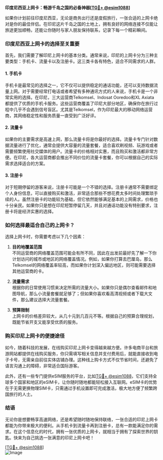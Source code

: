 **印度尼西亚上网卡：畅游千岛之国的必备神器[[TG💪+ @esim1088](https://t.me/s/esim1088)]**

如果你计划前往印度尼西亚，无论是商务出行还是度假旅行，一张合适的上网卡绝对是你的最佳伴侣。在印尼这片千岛之国的土地上，拥有良好的网络连接不仅能让旅途更加顺畅，还能让你随时与家人朋友保持联系，记录下每一个精彩瞬间。

### **印度尼西亚上网卡的选择至关重要**

首先，我们需要了解印尼上网卡的基本分类。通常来说，印尼的上网卡分为三种主要类型：手机卡、流量卡以及注册卡。这三类卡各有特色，适合不同需求的人群。

#### **1. 手机卡**
手机卡是最常见的选择之一，它不仅可以提供稳定的通话功能，还可以支持数据流量上网。对于需要经常打电话或者希望有多种通讯方式的人来说，手机卡是一个非常实用的选择。在印尼，三大运营商Telkomsel、Indosat Ooredoo和XL Axiata都提供了优质的手机卡服务。这些运营商覆盖了印尼大部分地区，确保你在旅行过程中几乎不会遇到信号盲区。尤其是Telkomsel，作为印尼最大的移动网络运营商，其网络稳定性和服务质量一直受到广泛好评。

#### **2. 流量卡**
如果你的主要需求是高速上网，那么流量卡将是你最好的选择。流量卡专门针对数据流量进行了优化，通常会提供大容量的流量套餐，适合喜欢刷视频、玩游戏或者需要频繁使用社交媒体的用户。流量卡的价格相对实惠，而且购买和激活都非常方便。在印尼，各大运营商都会推出不同价位的流量卡套餐，你可以根据自己的实际需求选择适合的方案。

#### **3. 注册卡**
对于短期停留的游客来说，注册卡可能是一个不错的选择。注册卡通常不需要绑定个人身份信息，可以直接购买和激活，非常适合那些不想花费太多时间处理繁琐手续的人。虽然注册卡的功能较为基础，但它依然能够满足基本的上网需求，价格也十分亲民。如果你只是想在印尼短暂停留几天，并且对通话功能没有特别要求，注册卡将是经济实惠的选择。

### **如何选择最适合自己的上网卡？**

选择上网卡时，你需要考虑以下几个因素：

1. **目的地覆盖范围**  
   不同运营商的网络覆盖范围可能会有所不同，因此在出发前最好先了解一下你计划访问的城市或地区的网络覆盖情况。例如，如果你打算去巴厘岛，那么Telkomsel的网络覆盖率较高，而如果你计划深入偏远地区，则可能需要选择其他运营商的卡。

2. **流量需求**  
   根据你的日常使用习惯来决定所需的流量大小。如果你只是偶尔查看邮件和地图导航，那么小流量套餐就足够了；但如果你喜欢看高清视频或者下载大文件，那么建议选择大流量套餐。

3. **预算限制**  
   上网卡的价格差异较大，从几十元到几百元不等。根据自己的预算合理规划，既能节省开支又能享受优质的服务。

### **购买印尼上网卡的便捷途径**

如今，随着科技的发展，在线购买印尼上网卡变得越来越方便。许多电商平台和旅游网站都提供在线购买服务，你只需填写相关信息并支付费用后，就能直接收到电子卡号，无需亲自前往实体店铺办理。这种线上购卡方式不仅节省时间，还避免了语言沟通上的障碍，非常适合国际游客。

此外，还有一些专门提供eSIM服务的平台，比如[TG💪+ @esim1088](https://t.me/s/esim1088)，它们支持全球多个国家和地区的eSIM卡，让你随时随地都能轻松接入互联网。eSIM卡的优势在于无需更换物理SIM卡，只需通过手机设置即可完成激活，极大地方便了频繁跨国旅行的人士。

### **结语**

无论你是想要畅享高速网络，还是希望随时随地保持联络，一张合适的印尼上网卡都能为你带来极大的便利。从手机卡到流量卡再到注册卡，总有一款能满足你的需求。在这个信息化的时代，拥有一张优质的上网卡，就相当于拥有了探索世界的钥匙。快来为自己挑选一张满意的印尼上网卡吧！

[[TG💪+ @esim1088](https://t.me/s/esim1088)]  
![Image](https://i.postimg.cc/4NQfJmqS/Snipaste-2025-05-13-00-14-12.png)